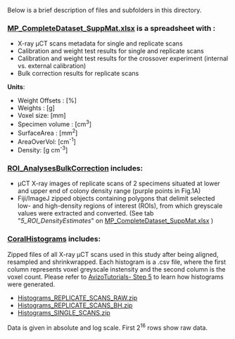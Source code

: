 Below is a brief description of files and subfolders in this directory.

### [MP_CompleteDataset_SuppMat.xlsx](https://github.com/LeoBertiniNHM/CoralMethodsPaper/blob/main/Data/MP_CompleteDataset_SuppMat.xlsx) is a spreadsheet with :
 - X-ray µCT scans metadata for single and replicate scans
 - Calibration and weight test results for single and replicate scans
 - Calibration and weight test results for the crossover experiment (internal vs. external calibration)
 - Bulk correction results for replicate scans

**Units**:
- Weight Offsets : [\%]
- Weights : [g]
- Voxel size: [mm]
- Specimen volume : [cm<sup>3</sup>]
- SurfaceArea : [mm<sup>2</sup>]
- AreaOverVol: [cm<sup>-1</sup>]
- Density: [g cm<sup>-3</sup>]


### [ROI_AnalysesBulkCorrection](https://github.com/LeoBertiniNHM/CoralMethodsPaper/blob/main/Data/ROI_AnalysesBulkCorrection) includes:
 - µCT X-ray images of replicate scans of 2 specimens situated at lower and upper end of colony density range (purple points in Fig.1A)
 - Fiji/ImageJ zipped objects containing polygons that delimit selected low- and high-density regions of interest (ROIs), 
from which greyscale values were extracted and converted. (See tab "*5_ROI_DensityEstimates*" on 
[MP_CompleteDataset_SuppMat.xlsx](https://github.com/LeoBertiniNHM/CoralMethodsPaper/blob/main/Data/MP_CompleteDataset_SuppMat.xlsx) )

### [CoralHistograms](https://github.com/LeoBertiniNHM/CoralMethodsPaper/blob/main/Data/CoralHistograms) includes:

Zipped files of all X-ray µCT scans used in this study after being aligned, resampled and shrinkwrapped. 
Each histogram is a .csv file, where the first column represents voxel greyscale instensity and the second column  is the voxel count. Please refer to [AvizoTutorials- Step 5](https://github.com/LeoBertiniNHM/CoralMethodsPaper/blob/509f82eb5d21461247551fc28c7af863f605924e/AvizoTutorials/README.md) to learn how histograms were generated.

- [Histograms_REPLICATE_SCANS_RAW.zip](https://github.com/LeoBertiniNHM/CoralMethodsPaper/blob/main/Data/CoralHistograms/Histograms_REPLICATE_SCANS_RAW.zip) 
- [Histograms_REPLICATE_SCANS_BH.zip](https://github.com/LeoBertiniNHM/CoralMethodsPaper/blob/main/Data/CoralHistograms/Histograms_REPLICATE_SCANS_BH.zip)
- [Histograms_SINGLE_SCANS.zip](https://github.com/LeoBertiniNHM/CoralMethodsPaper/blob/main/Data/CoralHistograms/Histograms_SINGLE_SCANS.zip) 

Data is given in absolute and log scale. First 2<sup>16</sup> rows show raw data.
